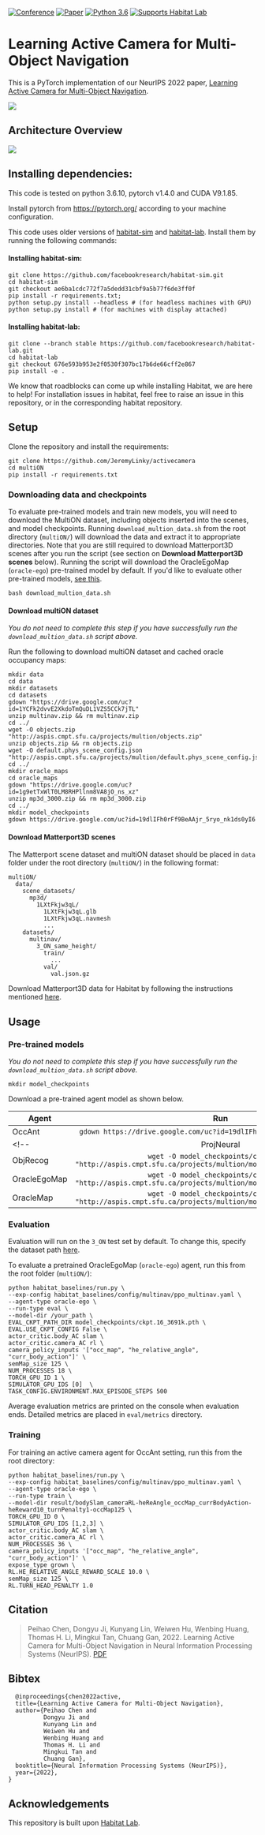 

[![Conference](https://img.shields.io/badge/neurips-2022-blue)](https://nips.cc/)
[![Paper](https://img.shields.io/badge/arxiv-2210.07505-B31B1B)](https://arxiv.org/abs/2210.07505)
[![Python 3.6](https://img.shields.io/badge/python-3.6-blue.svg)](https://www.python.org/downloads/release/python-360/)
[![Supports Habitat Lab](https://img.shields.io/static/v1?label=supports&message=Habitat%20Lab&color=informational&link=https://github.com/facebookresearch/habitat-lab)](https://github.com/facebookresearch/habitat-lab)

# Learning Active Camera for Multi-Object Navigation
 

This is a PyTorch implementation of our NeurIPS 2022 paper, [Learning Active Camera for Multi-Object Navigation](https://arxiv.org/abs/2210.07505).

<!-- Project Webpage: https://shivanshpatel35.github.io/multi-ON/ -->

![](docs/activate_camera.gif)

## Architecture Overview
![](docs/overview.png)


## Installing dependencies:

This code is tested on python 3.6.10, pytorch v1.4.0 and CUDA V9.1.85.

Install pytorch from https://pytorch.org/ according to your machine configuration.

This code uses older versions of [habitat-sim](https://github.com/facebookresearch/habitat-sim) and [habitat-lab](https://github.com/facebookresearch/habitat-lab). Install them by running the following commands:

#### Installing habitat-sim:

```
git clone https://github.com/facebookresearch/habitat-sim.git
cd habitat-sim 
git checkout ae6ba1cdc772f7a5dedd31cbf9a5b77f6de3ff0f
pip install -r requirements.txt; 
python setup.py install --headless # (for headless machines with GPU)
python setup.py install # (for machines with display attached)
```

#### Installing habitat-lab:
```
git clone --branch stable https://github.com/facebookresearch/habitat-lab.git
cd habitat-lab
git checkout 676e593b953e2f0530f307bc17b6de66cff2e867
pip install -e .
```

We know that roadblocks can come up while installing Habitat, we are here to help! For installation issues in habitat, feel free to raise an issue in this repository, or in the corresponding habitat repository.



## Setup
Clone the repository and install the requirements:

```
git clone https://github.com/JeremyLinky/activecamera
cd multiON
pip install -r requirements.txt
```

### Downloading data and checkpoints

To evaluate pre-trained models and train new models, you will need to download the MultiON dataset, including objects inserted into the scenes, and model checkpoints. Running `download_multion_data.sh` from the root directory (`multiON/`) will download the data and extract it to appropriate directories. Note that you are still required to download Matterport3D scenes after you run the script (see section on **Download Matterport3D scenes** below). Running the script will download the OracleEgoMap (`oracle-ego`) pre-trained model by default. If you'd like to evaluate other pre-trained models, [see this](docs/downloading_pretrained_models.md).

```
bash download_multion_data.sh
```

#### Download multiON dataset

*You do not need to complete this step if you have successfully run the `download_multion_data.sh` script above.*

Run the following to download multiON dataset and cached oracle occupancy maps:
```
mkdir data 
cd data 
mkdir datasets
cd datasets
gdown "https://drive.google.com/uc?id=1YCFk2dvvE2XkdoTmQuDL1VZS5CCk7jTL"
unzip multinav.zip && rm multinav.zip
cd ../
wget -O objects.zip "http://aspis.cmpt.sfu.ca/projects/multion/objects.zip"
unzip objects.zip && rm objects.zip
wget -O default.phys_scene_config.json "http://aspis.cmpt.sfu.ca/projects/multion/default.phys_scene_config.json"
cd ../
mkdir oracle_maps
cd oracle_maps
gdown "https://drive.google.com/uc?id=1g9etTxWlT0LM8RHPllnm8VA8jO_ns_xz"
unzip mp3d_3000.zip && rm mp3d_3000.zip
cd ../
mkdir model_checkpoints
gdown https://drive.google.com/uc?id=19dlIFh0rFf9BeAAjr_5ryo_nk1ds0yI6
```

#### Download Matterport3D scenes

The Matterport scene dataset and multiON dataset should be placed in `data` folder under the root directory (`multiON/`) in the following format:

```
multiON/
  data/
    scene_datasets/
      mp3d/
        1LXtFkjw3qL/
          1LXtFkjw3qL.glb
          1LXtFkjw3qL.navmesh
          ...
    datasets/
      multinav/
        3_ON_same_height/
          train/
            ...
          val/
            val.json.gz
```				

Download Matterport3D data for Habitat by following the instructions mentioned [here](https://github.com/facebookresearch/habitat-api#data).

## Usage

### Pre-trained models

*You do not need to complete this step if you have successfully run the `download_multion_data.sh` script above.* 

```
mkdir model_checkpoints
``` 
Download a pre-trained agent model as shown below.

| Agent            | Run                                                                                                  |
|------------------|:----------------------------------------------------------------------------------------------------:|
| OccAnt           |`gdown https://drive.google.com/uc?id=19dlIFh0rFf9BeAAjr_5ryo_nk1ds0yI6`|
<!-- | ProjNeural       |`wget -O model_checkpoints/ckpt.1.pth "http://aspis.cmpt.sfu.ca/projects/multion/model_checkpoints/ckpt.1.pth"`|
| ObjRecog         |`wget -O model_checkpoints/ckpt.2.pth "http://aspis.cmpt.sfu.ca/projects/multion/model_checkpoints/ckpt.2.pth"`|
| OracleEgoMap     |`wget -O model_checkpoints/ckpt.3.pth "http://aspis.cmpt.sfu.ca/projects/multion/model_checkpoints/ckpt.3.pth"`|
| OracleMap        |`wget -O model_checkpoints/ckpt.4.pth "http://aspis.cmpt.sfu.ca/projects/multion/model_checkpoints/ckpt.4.pth"`| -->


### Evaluation


Evaluation will run on the `3_ON` test set by default. To change this, specify the dataset path [here](https://github.com/saimwani/multiON/blob/main/configs/tasks/multinav_mp3d.yaml#L48).


To evaluate a pretrained OracleEgoMap (`oracle-ego`) agent, run this from the root folder (`multiON/`):

```
python habitat_baselines/run.py \
--exp-config habitat_baselines/config/multinav/ppo_multinav.yaml \
--agent-type oracle-ego \
--run-type eval \
--model-dir /your_path \
EVAL_CKPT_PATH_DIR model_checkpoints/ckpt.16_3691k.pth \
EVAL.USE_CKPT_CONFIG False \
actor_critic.body_AC slam \
actor_critic.camera_AC rl \
camera_policy_inputs '["occ_map", "he_relative_angle", "curr_body_action"]' \
semMap_size 125 \
NUM_PROCESSES 18 \
TORCH_GPU_ID 1 \
SIMULATOR_GPU_IDS [0]  \
TASK_CONFIG.ENVIRONMENT.MAX_EPISODE_STEPS 500
``` 

<!-- For other agent types, the `--agent-type` argument should be changed according to this table:


| Agent         |  Agent type      |
|---------------|------------------|
| NoMap(RNN)    | `no-map`         |
| OracleMap     | `oracle`         |
| OracleEgoMap  | `oracle-ego`     |
| ProjNeuralmap | `proj-neural`    |
| ObjRecogMap   | `obj-recog`      | -->


Average evaluation metrics are printed on the console when evaluation ends. Detailed metrics are placed in `eval/metrics` directory. 

### Training

For training an active camera agent for OccAnt setting, run this from the root directory: 

```
python habitat_baselines/run.py \
--exp-config habitat_baselines/config/multinav/ppo_multinav.yaml \
--agent-type oracle-ego \
--run-type train \
--model-dir result/bodySlam_cameraRL-heReAngle_occMap_currBodyAction-heReward10_turnPenalty1-occMap125 \
TORCH_GPU_ID 0 \
SIMULATOR_GPU_IDS [1,2,3] \
actor_critic.body_AC slam \
actor_critic.camera_AC rl \
NUM_PROCESSES 36 \
camera_policy_inputs '["occ_map", "he_relative_angle", "curr_body_action"]' \
expose_type grown \
RL.HE_RELATIVE_ANGLE_REWARD_SCALE 10.0 \
semMap_size 125 \
RL.TURN_HEAD_PENALTY 1.0
```
<!-- For other setting, the `--agent-type` argument would change accordingly.  -->



## Citation
>Peihao Chen, Dongyu Ji, Kunyang Lin, Weiwen Hu, Wenbing Huang, Thomas H. Li, Mingkui Tan, Chuang Gan, 2022. Learning Active Camera for Multi-Object Navigation in Neural Information Processing Systems (NeurIPS). [PDF](https://arxiv.org/pdf/2210.07505.pdf)

## Bibtex
```
  @inproceedings{chen2022active,
  title={Learning Active Camera for Multi-Object Navigation},
  author={Peihao Chen and
          Dongyu Ji and
          Kunyang Lin and
          Weiwen Hu and
          Wenbing Huang and
          Thomas H. Li and
          Mingkui Tan and
          Chuang Gan},
  booktitle={Neural Information Processing Systems (NeurIPS)},
  year={2022},
}
```

## Acknowledgements
This repository is built upon [Habitat Lab](https://github.com/facebookresearch/habitat-lab).
